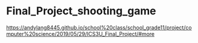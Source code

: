 # Final_Project_shooting_game

https://andylang8445.github.io/school%20class/school_grade11/project/computer%20science/2019/05/29/ICS3U_Final_Project/#more
